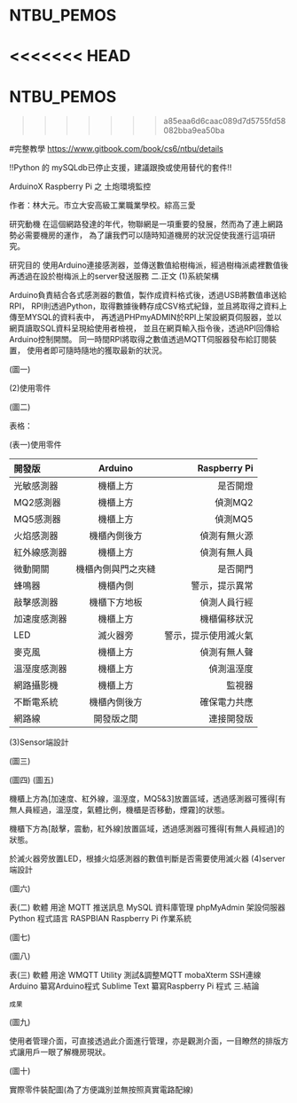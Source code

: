 # NTBU_PEMOS
<<<<<<< HEAD
=======
# NTBU_PEMOS
>>>>>>> a85eaa6d6caac089d7d5755fd58082bba9ea50ba
 
 
 
#完整教學
https://www.gitbook.com/book/cs6/ntbu/details
 
!!Python 的 mySQLdb已停止支援，建議跟換或使用替代的套件!! 
 

ArduinoX Raspberry Pi
之
土炮環境監控
 
 
 
 
 
 
 
 
 
 
 
 
 
 
作者：林大元。市立大安高級工業職業學校。綜高三愛

 
 
 
 
 
 
 
 
 
 
 
 
 
 
 
 
 
 

研究動機
在這個網路發達的年代，物聯網是一項重要的發展，然而為了連上網路勢必需要機房的運作，
為了讓我們可以隨時知道機房的狀況促使我進行這項研究。


研究目的
使用Arduino連接感測器，並傳送數值給樹梅派，經過樹梅派處裡數值後再透過在設於樹梅派上的server發送服務
二.正文
(1)系統架構

Arduino負責結合各式感測器的數值，製作成資料格式後，透過USB將數值串送給RPI，
RPI則透過Python，取得數據後轉存成CSV格式紀錄，並且將取得之資料上傳至MYSQL的資料表中，
再透過PHPmyADMIN於RPI上架設網頁伺服器，並以網頁讀取SQL資料呈現給使用者檢視，
並且在網頁輸入指令後，透過RPI回傳給Arduino控制開關。
同一時間RPI將取得之數值透過MQTT伺服器發布給訂閱裝置，
使用者即可隨時隨地的獲取最新的狀況。




 
(圖一)
 
 


 (2)使用零件

(圖二)

表格：




(表一)使用零件


| 開發版  | Arduino  | Raspberry Pi |
| :------------ |:---------------:| -----:|
|    光敏感測器  |  機櫃上方        | 是否開燈 |
|    MQ2感測器  | 機櫃上方         | 偵測MQ2 |
|     MQ5感測器  | 機櫃上方  | 偵測MQ5 |
| 火焰感測器  | 機櫃內側後方  | 偵測有無火源 |
| 紅外線感測器  | 機櫃上方  | 偵測有無人員 |
| 微動開關  | 機櫃內側與門之夾縫  | 是否開門 |
| 蜂鳴器  | 機櫃內側  | 警示，提示異常 |
| 敲擊感測器  | 機櫃下方地板  | 偵測人員行經 |
| 加速度感測器  | 機櫃上方  | 機櫃偏移狀況 |
| LED  | 滅火器旁  | 警示，提示使用滅火氣 |
| 麥克風  | 機櫃上方  | 偵測有無人聲 |
| 溫溼度感測器  | 機櫃上方  | 偵測溫溼度 |
| 網路攝影機  | 機櫃上方  | 監視器 |
| 不斷電系統  | 機櫃內側後方  | 確保電力共應 |
| 網路線  | 開發版之間  | 連接開發版 |












































 (3)Sensor端設計

(圖三)

(圖四)                                                  (圖五)


機櫃上方為[加速度、紅外線，溫溼度，MQ5&3]放置區域，透過感測器可獲得[有無人員經過，溫溼度，氣體比例，機櫃是否移動，煙霧]的狀態。


機櫃下方為[敲擊，震動，紅外線]放置區域，透過感測器可獲得[有無人員經過]的狀態。





於滅火器旁放置LED，根據火焰感測器的數值判斷是否需要使用滅火器
 (4)server端設計
 
(圖六)








表(二)
軟體
用途
MQTT
推送訊息
MySQL
資料庫管理
phpMyAdmin
架設伺服器
Python
程式語言
RASPBIAN
Raspberry Pi 作業系統



















(圖七)

 
  (圖八)
 
表(三)
軟體
用途
WMQTT Utility
測試&調整MQTT
mobaXterm
SSH連線
Arduino
纂寫Arduino程式
Sublime Text
纂寫Raspberry Pi 程式
三.結論


	成果
 
(圖九)


使用者管理介面，可直接透過此介面進行管理，亦是觀測介面，一目瞭然的排版方式讓用戶一眼了解機房現狀。



(圖十)


實際零件裝配圖(為了方便識別並無按照真實電路配線)


 






 


